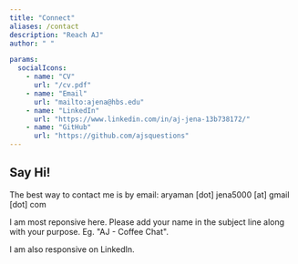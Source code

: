 ```yaml
---
title: "Connect"
aliases: /contact
description: "Reach AJ"
author: " "

params:
  socialIcons:
    - name: "CV"
      url: "/cv.pdf"
    - name: "Email"
      url: "mailto:ajena@hbs.edu"
    - name: "LinkedIn"
      url: "https://www.linkedin.com/in/aj-jena-13b738172/"
    - name: "GitHub"
      url: "https://github.com/ajsquestions"
---
```

## Say Hi!

The best way to contact me is by email:
aryaman [dot] jena5000  [at] gmail [dot] com

I am most reponsive here.
Please add your name in the subject line along with your purpose. Eg. "AJ - Coffee Chat".

I am also responsive on LinkedIn.

